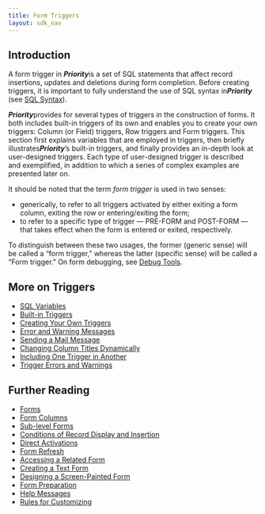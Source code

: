 ```yaml
---
title: Form Triggers
layout: sdk_nav
---
```


## Introduction

A form trigger in ***Priority***is a set of SQL statements that affect
record insertions, updates and deletions during form completion. Before
creating triggers, it is important to fully understand the use of SQL
syntax in***Priority*** (see [SQL Syntax](SQL_Syntax "wikilink")).

***Priority***provides for several types of triggers in the construction
of forms. It both includes built-in triggers of its own and enables you
to create your own triggers: Column (or Field) triggers, Row triggers
and Form triggers. This section first explains variables that are
employed in triggers, then briefly illustrates***Priority***’s built-in
triggers, and finally provides an in-depth look at user-designed
triggers. Each type of user-designed trigger is described and
exemplified, in addition to which a series of complex examples are
presented later on.

It should be noted that the term *form trigger* is used in two senses:

-   generically, to refer to all triggers activated by either exiting a
    form column, exiting the row or entering/exiting the form;
-   to refer to a specific type of trigger — PRE-FORM and POST-FORM —
    that takes effect when the form is entered or exited, respectively.

To distinguish between these two usages, the former (generic sense) will
be called a “form trigger,” whereas the latter (specific sense) will be
called a “Form trigger.” On form debugging, see [Debug
Tools](Debug_Tools "wikilink").

## More on Triggers

-   [SQL Variables](SQL_Variables "wikilink")
-   [Built-in Triggers](Built-in_Triggers "wikilink")
-   [Creating Your Own Triggers](Creating_Your_Own_Triggers "wikilink")
-   [Error and Warning Messages](Error_and_Warning_Messages "wikilink")
-   [Sending a Mail Message](Sending_a_Mail_Message "wikilink")
-   [Changing Column Titles
    Dynamically](Changing_Column_Titles_Dynamically "wikilink")
-   [Including One Trigger in
    Another](Including_One_Trigger_in_Another "wikilink")
-   [Trigger Errors and
    Warnings](Trigger_Errors_and_Warnings "wikilink")

## Further Reading

-   [Forms](Forms "wikilink")
-   [Form Columns](Form_Columns "wikilink")
-   [Sub-level Forms](Sub-level_Forms "wikilink")
-   [Conditions of Record Display and
    Insertion](Conditions_of_Record_Display_and_Insertion "wikilink")
-   [Direct Activations](Direct_Activations "wikilink")
-   [Form Refresh](Form_Refresh "wikilink")
-   [Accessing a Related Form](Accessing_a_Related_Form "wikilink")
-   [Creating a Text Form](Creating_a_Text_Form "wikilink")
-   [Designing a Screen-Painted
    Form](Designing_a_Screen-Painted_Form "wikilink")
-   [Form Preparation](Form_Preparation "wikilink")
-   [Help Messages](Help_Messages "wikilink")
-   [Rules for Customizing](Rules_for_Customizing "wikilink")
